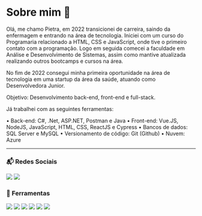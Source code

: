 # Sobre mim 👋

Olá, me chamo Pietra, em 2022 transicionei de carreira, saindo da enfermagem e entrando na área de tecnologia. Iniciei com um curso do Programaria relacionado a HTML, CSS e JavaScript, onde tive o primeiro contato com a programação. Logo em seguida comecei a faculdade em Análise e Desenvolvimento de Sistemas, assim como mantive atualizada realizando outros bootcamps e cursos na área.

No fim de 2022 consegui minha primeira oportunidade na área de tecnologia em uma startup da área da saúde, atuando como Desenvolvedora Junior.

Objetivo: Desenvolvimento back-end, front-end e full-stack.

Já trabalhei com as seguintes ferramentas:

• Back-end: C#, .Net, ASP.NET, Postman e Java
• Front-end: Vue.JS, NodeJS, JavaScript, HTML, CSS, ReactJS e Cypress
• Bancos de dados: SQL Server e MySQL
• Versionamento de código: Git (Github)
• Nuvem: Azure

---

### :mailbox_with_mail: Redes Sociais

[<img src="https://img.shields.io/badge/twitter-%231DA1F2.svg?&style=for-the-badge&logo=twitter&logoColor=white" />](https://twitter.com/pietrastar) [<img src="https://img.shields.io/badge/linkedin-%230077B5.svg?&style=for-the-badge&logo=linkedin&logoColor=white" />](https://www.linkedin.com/in/pietracarneiro/) 

### 🔨 Ferramentas

[<img src="https://img.shields.io/badge/C%23-239120?style=for-the-badge&logo=csharp&logoColor=white" />](https://twitter.com/pietrastar)
[<img src="https://img.shields.io/badge/Vue.js-35495E?style=for-the-badge&logo=vuedotjs&logoColor=4FC08D" />](https://twitter.com/pietrastar)
[<img src="https://img.shields.io/badge/HTML-239120?style=for-the-badge&logo=html5&logoColor=white" />](https://twitter.com/pietrastar)
[<img src="https://img.shields.io/badge/CSS-239120?&style=for-the-badge&logo=css3&logoColor=white" />](https://twitter.com/pietrastar)
[<img src="https://img.shields.io/badge/JavaScript-F7DF1E?style=for-the-badge&logo=javascript&logoColor=black" />](https://twitter.com/pietrastar)
[<img src="https://img.shields.io/badge/Java-ED8B00?style=for-the-badge&logo=java&logoColor=white" />](https://twitter.com/pietrastar)

